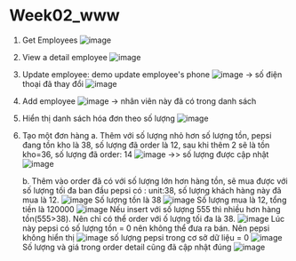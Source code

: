 # Week02_www
1. Get Employees
   ![image](https://github.com/BaoTruc0605/Week02_www/assets/114350927/146e5240-0039-4c4a-b26c-8910349461c4)
2. View a detail employee
   ![image](https://github.com/BaoTruc0605/Week02_www/assets/114350927/8c868372-b0c3-4893-be01-d0f6bb8dee9e)
3. Update employee: demo update employee's phone
   ![image](https://github.com/BaoTruc0605/Week02_www/assets/114350927/92e5c508-fd95-405f-8119-8e70f8dea852)
  -> số điện thoại đã thay đổi
   ![image](https://github.com/BaoTruc0605/Week02_www/assets/114350927/1ead5989-45a4-4557-a463-4a69f0f6cd7e)
4. Add employee
   ![image](https://github.com/BaoTruc0605/Week02_www/assets/114350927/1a8bba54-1389-4890-b418-61ca0b9d06cd)
   -> nhân viên này đã có trong danh sách
5. Hiển thị danh sách hóa đơn theo số lượng
   ![image](https://github.com/BaoTruc0605/Week02_www/assets/114350927/3f318495-e8b1-4d2b-ba35-9142b2a13a40)

6. Tạo một đơn hàng
   a. Thêm với số lượng nhỏ hơn số lượng tồn, pepsi đang tồn kho là 38, số lượng đã order là 12, sau khi thêm 2 sẽ là tồn kho=36, số lượng đã order: 14
    ![image](https://github.com/BaoTruc0605/Week02_www/assets/114350927/d777549e-9b8e-4de8-8355-7f3b68a94218)
   ->> số lượng được cập nhật
    ![image](https://github.com/BaoTruc0605/Week02_www/assets/114350927/5fda9dd0-018f-4640-83d9-ac319c432640)

   b. Thêm vào order đã có với số lượng lớn hơn hàng tồn, sẽ mua được với số lượng tối đa
  ban đầu pepsi có : unit:38, số lượng khách hàng này đã mua là 12.
   ![image](https://github.com/BaoTruc0605/Week02_www/assets/114350927/304267a0-ab84-4713-9bcd-b0350b6b3510)
   Số lượng tồn là 38
   ![image](https://github.com/BaoTruc0605/Week02_www/assets/114350927/ed09da42-a939-435f-bec1-8776d1a6e1e8)
   Số lượng mua là 12, tổng tiền là 120000
   ![image](https://github.com/BaoTruc0605/Week02_www/assets/114350927/c61e7940-dc0d-42c9-8a31-32faf3bc0d03)
   Nếu insert với số lượng 555 thì nhiều hơn hàng tồn(555>38). Nên chỉ có thể order với ố lượng tối đa là 38. 
   ![image](https://github.com/BaoTruc0605/Week02_www/assets/114350927/b7466bee-c2c9-41f3-825c-6a8498875571)
   Lúc này pepsi có số lượng tồn = 0 nên không thể đưa ra bán. Nên pepsi không hiển thị
   ![image](https://github.com/BaoTruc0605/Week02_www/assets/114350927/0fb2b866-1ea7-42f5-af86-e9fcd733bf9b)
   số lượng pepsi trong cơ sở dữ liệu = 0
   ![image](https://github.com/BaoTruc0605/Week02_www/assets/114350927/1895a811-a51d-4b15-92e6-4dcc1306b595)
   Số lượng và giá trong order detail cũng đã cập nhật đúng
   ![image](https://github.com/BaoTruc0605/Week02_www/assets/114350927/8fb21ddc-8e78-4f2e-b2db-cf3bcb7ef3dd)







   


   



